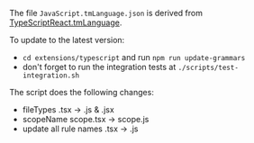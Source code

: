 The file `JavaScript.tmLanguage.json` is derived from
[TypeScriptReact.tmLanguage](https://github.com/microsoft/TypeScript-TmLanguage/blob/master/TypeScriptReact.tmLanguage).

To update to the latest version:

-   `cd extensions/typescript` and run `npm run update-grammars`
-   don't forget to run the integration tests at `./scripts/test-integration.sh`

The script does the following changes:

-   fileTypes .tsx -> .js & .jsx
-   scopeName scope.tsx -> scope.js
-   update all rule names .tsx -> .js
